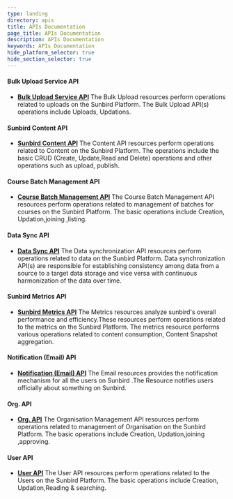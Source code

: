 ```yaml
---
type: landing
directory: apis
title: APIs Documentation
page_title: APIs Documentation
description: APIs Documentation
keywords: APIs Documentation
hide_platform_selector: true
hide_section_selector: true
---
```


#### Bulk Upload Service API
- **[Bulk Upload Service API](/apis/bulkupload/)** The Bulk Upload resources perform operations related to uploads on the Sunbird Platform. The Bulk Upload API(s) operations include Uploads, Updations.

#### Sunbird Content API
- **[Sunbird Content API](/apis/content/)** The Content API resources perform operations related to Content on the Sunbird Platform. The operations include the basic CRUD (Create, Update,Read and Delete) operations and other operations such as upload, publish.

#### Course Batch Management API
- **[Course Batch Management API](/apis/coursebatchmanapi/)** The Course Batch Management API resources perform operations related to management of batches for courses on the Sunbird Platform. The basic operations include Creation, Updation,joining ,listing.

#### Data Sync API
- **[Data Sync API](/apis/datasyncapi/)** The Data synchronization API resources perform operations related to data on the Sunbird Platform. Data synchronization API(s) are responsible for establishing consistency among data from a source to a target data storage and vice versa with continuous harmonization of the data over time.

#### Sunbird Metrics API
- **[Sunbird Metrics API](/apis/metricsapi/)** The Metrics resources analyze sunbird's overall performance and efficiency.These resources perform operations related to the metrics on the Sunbird Platform. The metrics resource performs various operations related to content consumption, Content Snapshot aggregation.

#### Notification (Email) API
- **[Notification (Email) API](/apis/notificationapi/)** The Email resources provides the notification mechanism for all the users on Sunbird .The Resource notifies users officially about something on Sunbird.

#### Org. API
- **[Org. API](/apis/orgapi/)** The Organisation Management API resources perform operations related to management of Organisation on the Sunbird Platform. The basic operations include Creation, Updation,joining ,approving.

#### User API
- **[User API](/apis/userapi/)** The User API resources perform operations related to the Users on the Sunbird Platform. The basic operations include Creation, Updation,Reading & searching.


